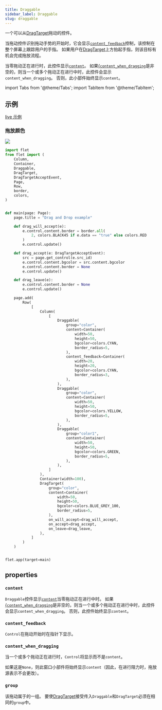```yaml
---
title: Draggable
sidebar_label: Draggable
slug: draggable
---
```


一个可以从[DragTarget](dragtarget)拖动的控件。

当拖动控件识别拖动手势的开始时，它会显示[`content_feedback`](#content_feedback)控制，该控制在整个屏幕上跟踪用户的手指。 如果用户在[DragTarget](dragtarget)上方抬起手指，则该目标有机会完成拖放流程。

当零拖动正在进行时，此控件显示[`content`](#content)。 如果[{`content_when_dragging`](#contentwhendragging)是非空的，则当一个或多个拖动正在进行中时，此控件会显示`content_when_dragging`。 否则，此小部件始终显示`content`。

import Tabs from '@theme/Tabs';
import TabItem from '@theme/TabItem';

## 示例

[live 示例](https://flet-controls-gallery.fly.dev/utility/draggable)

### 拖放颜色

<img src="/website/img/docs/controls/drag-and-drop/drag-and-drop-colors.gif" className="screenshot-50" />

<Tabs groupId="language">
  <TabItem value="python" label="Python" default>

```python
import flet
from flet import (
    Column,
    Container,
    Draggable,
    DragTarget,
    DragTargetAcceptEvent,
    Page,
    Row,
    border,
    colors,
)


def main(page: Page):
    page.title = "Drag and Drop example"

    def drag_will_accept(e):
        e.control.content.border = border.all(
            2, colors.BLACK45 if e.data == "true" else colors.RED
        )
        e.control.update()

    def drag_accept(e: DragTargetAcceptEvent):
        src = page.get_control(e.src_id)
        e.control.content.bgcolor = src.content.bgcolor
        e.control.content.border = None
        e.control.update()

    def drag_leave(e):
        e.control.content.border = None
        e.control.update()

    page.add(
        Row(
            [
                Column(
                    [
                        Draggable(
                            group="color",
                            content=Container(
                                width=50,
                                height=50,
                                bgcolor=colors.CYAN,
                                border_radius=5,
                            ),
                            content_feedback=Container(
                                width=20,
                                height=20,
                                bgcolor=colors.CYAN,
                                border_radius=3,
                            ),
                        ),
                        Draggable(
                            group="color",
                            content=Container(
                                width=50,
                                height=50,
                                bgcolor=colors.YELLOW,
                                border_radius=5,
                            ),
                        ),
                        Draggable(
                            group="color1",
                            content=Container(
                                width=50,
                                height=50,
                                bgcolor=colors.GREEN,
                                border_radius=5,
                            ),
                        ),
                    ]
                ),
                Container(width=100),
                DragTarget(
                    group="color",
                    content=Container(
                        width=50,
                        height=50,
                        bgcolor=colors.BLUE_GREY_100,
                        border_radius=5,
                    ),
                    on_will_accept=drag_will_accept,
                    on_accept=drag_accept,
                    on_leave=drag_leave,
                ),
            ]
        )
    )


flet.app(target=main)
```

  </TabItem>
</Tabs>

## properties

### `content`

`Draggable`控件显示[`content`](#content)当零拖动正在进行中时。 如果[{`content_when_dragging`](#contentwhendragging)是非空的，则当一个或多个拖动正在进行中时，此控件会显示`content_when_dragging`。 否则，此控件始终显示`content`。

### `content_feedback`

`Control`在拖动开始时在指针下显示。

### `content_when_dragging`

当一个或多个拖动正在进行时，`Control`将显示而不是`content`。

如果这是`None`，则此窗口小部件将始终显示`content`（因此，在进行阻力时，拖放源表示不会更改）。

### `group`

该拖动属于的一组。 要使[DragTarget](dragtarget)接受传入`Draggable`和`DragTarget`必须在相同的`group`中。

